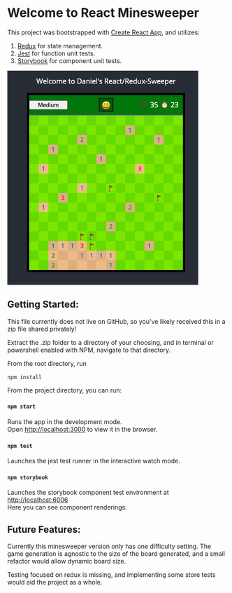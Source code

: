# Welcome to React Minesweeper

This project was bootstrapped with [Create React App](https://github.com/facebook/create-react-app), and utilizes: 
1. [Redux](https://redux.js.org/) for state management.
2. [Jest](https://jestjs.io/) for function unit tests.
3. [Storybook](https://storybook.js.org/) for component unit tests.

![screenshot](./docs/screenshot.png)

## Getting Started:

This file currently does not live on GitHub, so you've likely received this in a zip file shared privately! 

Extract the .zip folder to a directory of your choosing, and in terminal or powershell enabled with NPM, navigate to that directory. 

From the root directory, run  
```
npm install
```

From the project directory, you can run:

#### `npm start`

Runs the app in the development mode.<br />
Open [http://localhost:3000](http://localhost:3000) to view it in the browser.

#### `npm test`

Launches the jest test runner in the interactive watch mode.

#### `npm storybook`

Launches the storybook component test environment at [http://localhost:6006](http://localhost:6006) <br /> 
Here you can see component renderings. 

## Future Features:

Currently this minesweeper version only has one difficulty setting. The game generation is agnostic to the size of the board generated, and a small refactor would allow dynamic board size.

Testing focused on redux is missing, and implementing some store tests would aid the project as a whole.

